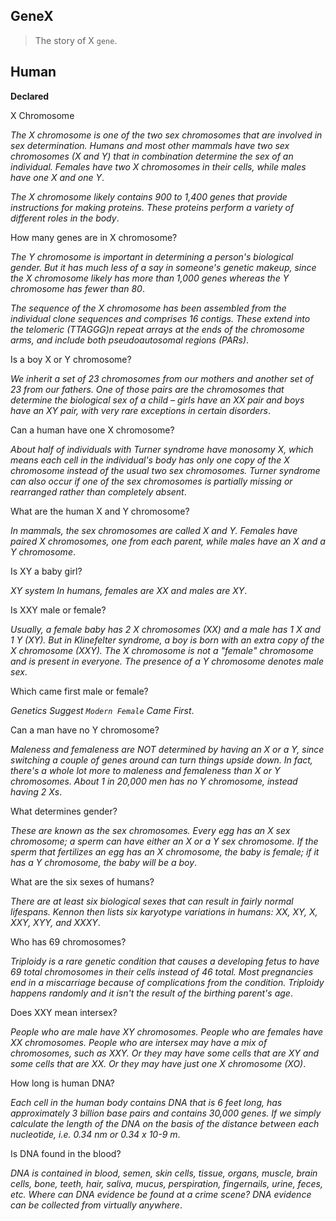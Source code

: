 ## GeneX
> The story of X `gene`.

## Human

**Declared**

X Chromosome

_The X chromosome is one of the two sex chromosomes that are involved in sex determination. Humans and most other mammals have two sex chromosomes (X and Y) that in combination determine the sex of an individual. Females have two X chromosomes in their cells, while males have one X and one Y_.

_The X chromosome likely contains 900 to 1,400 genes that provide instructions for making proteins. These proteins perform a variety of different roles in the body_.

How many genes are in X chromosome?

_The Y chromosome is important in determining a person's biological gender. But it has much less of a say in someone's genetic makeup, since the X chromosome likely has more than 1,000 genes whereas the Y chromosome has fewer than 80_.

_The sequence of the X chromosome has been assembled from the individual clone sequences and comprises 16 contigs. These extend into the telomeric (TTAGGG)n repeat arrays at the ends of the chromosome arms, and include both pseudoautosomal regions (PARs)_.

Is a boy X or Y chromosome?

_We inherit a set of 23 chromosomes from our mothers and another set of 23 from our fathers. One of those pairs are the chromosomes that determine the biological sex of a child – girls have an XX pair and boys have an XY pair, with very rare exceptions in certain disorders_.

Can a human have one X chromosome?

_About half of individuals with Turner syndrome have monosomy X, which means each cell in the individual's body has only one copy of the X chromosome instead of the usual two sex chromosomes. Turner syndrome can also occur if one of the sex chromosomes is partially missing or rearranged rather than completely absent_.

What are the human X and Y chromosome?

_In mammals, the sex chromosomes are called X and Y. Females have paired X chromosomes, one from each parent, while males have an X and a Y chromosome_.

Is XY a baby girl?

_XY system In humans, females are XX and males are XY_.

Is XXY male or female?

_Usually, a female baby has 2 X chromosomes (XX) and a male has 1 X and 1 Y (XY). But in Klinefelter syndrome, a boy is born with an extra copy of the X chromosome (XXY). The X chromosome is not a "female" chromosome and is present in everyone. The presence of a Y chromosome denotes male sex_.

Which came first male or female?

_Genetics Suggest `Modern Female` Came First_.

Can a man have no Y chromosome?

_Maleness and femaleness are NOT determined by having an X or a Y, since switching a couple of genes around can turn things upside down. In fact, there's a whole lot more to maleness and femaleness than X or Y chromosomes. About 1 in 20,000 men has no Y chromosome, instead having 2 Xs_.

What determines gender?

_These are known as the sex chromosomes. Every egg has an X sex chromosome; a sperm can have either an X or a Y sex chromosome. If the sperm that fertilizes an egg has an X chromosome, the baby is female; if it has a Y chromosome, the baby will be a boy_.

What are the six sexes of humans?

_There are at least six biological sexes that can result in fairly normal lifespans. Kennon then lists six karyotype variations in humans: XX, XY, X, XXY, XYY, and XXXY_.

Who has 69 chromosomes?

_Triploidy is a rare genetic condition that causes a developing fetus to have 69 total chromosomes in their cells instead of 46 total. Most pregnancies end in a miscarriage because of complications from the condition. Triploidy happens randomly and it isn't the result of the birthing parent's age_.

Does XXY mean intersex?

_People who are male have XY chromosomes. People who are females have XX chromosomes. People who are intersex may have a mix of chromosomes, such as XXY. Or they may have some cells that are XY and some cells that are XX. Or they may have just one X chromosome (XO)_.

How long is human DNA?

_Each cell in the human body contains DNA that is 6 feet long, has approximately 3 billion base pairs and contains 30,000 genes. If we simply calculate the length of the DNA on the basis of the distance between each nucleotide, i.e. 0.34 nm or 0.34 x 10-9 m_.

Is DNA found in the blood?

_DNA is contained in blood, semen, skin cells, tissue, organs, muscle, brain cells, bone, teeth, hair, saliva, mucus, perspiration, fingernails, urine, feces, etc. Where can DNA evidence be found at a crime scene? DNA evidence can be collected from virtually anywhere_.
